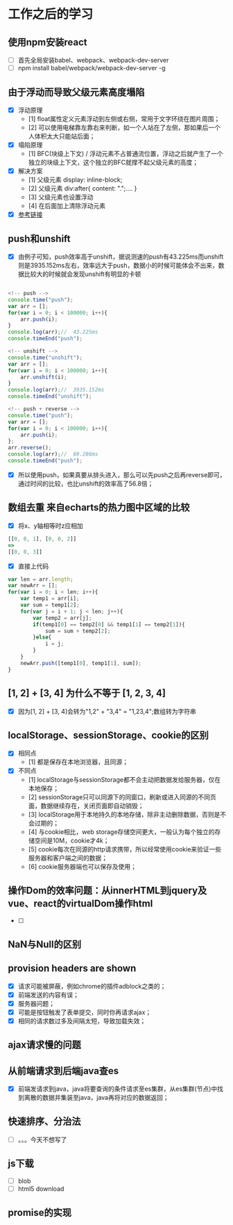 # 工作之后的学习

## 使用npm安装react
- [ ] 首先全局安装babel、webpack、webpack-dev-server
- [ ] npm install babel/webpack/webpack-dev-server -g

## 由于浮动而导致父级元素高度塌陷
- [x] 浮动原理
	- [1] float属性定义元素浮动到左侧或右侧，常用于文字环绕在图片周围；
	- [2] 可以使用电梯靠左靠右来判断，如一个人站在了左侧，那如果后一个人体积太大只能站后面；
- [x] 塌陷原理
	- [1] BFC(块级上下文) / 浮动元素不占普通流位置，浮动之后就产生了一个独立的块级上下文，这个独立的BFC就撑不起父级元素的高度；
- [x] 解决方案
	- [1] 父级元素 display: inline-block;
	- [2] 父级元素 div:after{ content: ".";.... }
	- [3] 父级元素也设置浮动
	- [4] 在后面加上清除浮动元素
- [x] [参考链接](https://www.zhihu.com/question/30938856)

## push和unshift
- [x] 由例子可知，push效率高于unshift，据说测速的push有43.225ms而unshift则是3935.152ms左右，效率远大于push，数据小的时候可能体会不出来，数据比较大的时候就会发现unshift有明显的卡顿
``` javascript

<!-- push -->
console.time("push");
var arr = [];
for(var i = 0; i < 100000; i++){
	arr.push(i);
}
console.log(arr);//  43.225ms
console.timeEnd("push");

<!-- unshift -->
console.time("unshift");
var arr = [];
for(var i = 0; i < 100000; i++){
	arr.unshift(i);
}
console.log(arr);//  3935.152ms
console.timeEnd("unshift");

<!-- push + reverse -->
console.time("push");
var arr = [];
for(var i = 0; i < 100000; i++){
	arr.push(i);
};
arr.reverse();
console.log(arr);//  69.286ms
console.timeEnd("push");

```
- [x] 所以使用push，如果真要从排头进入，那么可以先push之后再reverse即可，通过时间的比较，也比unshift的效率高了56.8倍；

## 数组去重 来自echarts的热力图中区域的比较
- [x] 将x、y轴相等时z应相加
``` javascript
[[0, 0, 1], [0, 0, 2]]
=>
[[0, 0, 3]]
```
- [x] 直接上代码
``` javascript
var len = arr.length;
var newArr = [];
for(var i = 0; i < len; i++){
	var temp1 = arr[i];
	var sum = temp1[2];
	for(var j = i + 1; j < len; j++){
		var temp2 = arr[j];
		if(temp1[0] == temp2[0] && temp1[1] == temp2[1]){
			sum = sum + temp2[2];
		}else{
			i = j;
		}
	}
	newArr.push([temp1[0], temp1[1], sum]);
}
```

## [1, 2] + [3, 4] 为什么不等于 [1, 2, 3, 4]
- [x] 因为[1, 2] + [3, 4]会转为"1,2" + "3,4" = "1,23,4";数组转为字符串

## localStorage、sessionStorage、cookie的区别
- [x] 相同点
	- [1] 都是保存在本地浏览器，且同源；
- [x] 不同点
	- [1] localStorage与sessionStorage都不会主动把数据发给服务器，仅在本地保存；
	- [2] sessionStorage只可以同源下的同窗口，刷新或进入同源的不同页面，数据继续存在，关闭页面即自动销毁；
	- [3] localStorage用于本地持久的本地存储，除非主动删除数据，否则是不会过期的；
	- [4] 与cookie相比，web storage存储空间更大，一般认为每个独立的存储空间是10M，cookie才4k；
	- [5] cookie每次在同源的http请求携带，所以经常使用cookie来验证一些服务器和客户端之间的数据；
	- [6] cookie服务器端也可以保存及使用；

## 操作Dom的效率问题：从innerHTML到jquery及vue、react的virtualDom操作html
- [ ] 

## NaN与Null的区别

## provision headers are shown
- [x] 请求可能被屏蔽，例如chrome的插件adblock之类的；
- [x] 前端发送的内容有误；
- [x] 服务器问题；
- [x] 可能是按钮触发了表单提交，同时你再请求ajax；
- [x] 相同的请求数过多及间隔太短，导致加载失效；

## ajax请求慢的问题

## 从前端请求到后端java查es
- [x] 前端发请求到java，java将要查询的条件请求至es集群，从es集群(节点)中找到离散的数据并集装至java，java再将对应的数据返回；

## 快速排序、分治法
- [ ] 。。。今天不想写了

## js下载
- [ ] blob
- [ ] html5 download

## promise的实现
